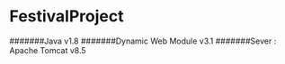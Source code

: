 # FestivalProject

#######Java v1.8
#######Dynamic Web Module v3.1
#######Sever : Apache Tomcat v8.5
